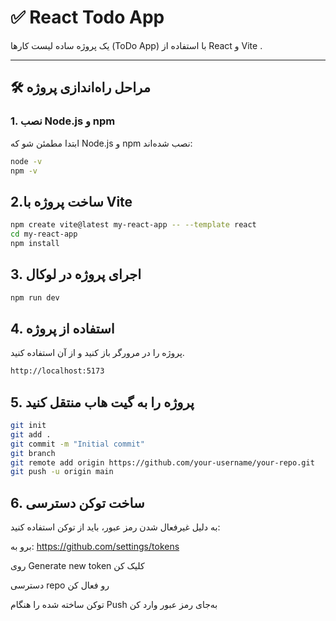 # ✅ React Todo App

یک پروژه ساده لیست کارها (ToDo App) با استفاده از React و Vite .

---

## 🛠️ مراحل راه‌اندازی پروژه

### 1. نصب Node.js و npm

ابتدا مطمئن شو که Node.js و npm نصب شده‌اند:

```bash
node -v
npm -v
```

## 2.ساخت پروژه با Vite

```bash
npm create vite@latest my-react-app -- --template react
cd my-react-app
npm install
```

## 3. اجرای پروژه در لوکال

```bash
npm run dev
```

## 4. استفاده از پروژه

پروژه را در مرورگر باز کنید و از آن استفاده کنید.

```bash
http://localhost:5173
```

## 5. پروژه را به گیت هاب منتقل کنید

```bash
git init
git add .
git commit -m "Initial commit"
git branch
git remote add origin https://github.com/your-username/your-repo.git
git push -u origin main
```

## 6. ساخت توکن دسترسی

به دلیل غیرفعال شدن رمز عبور، باید از توکن استفاده کنید:

برو به: https://github.com/settings/tokens

روی Generate new token کلیک کن

دسترسی repo رو فعال کن

توکن ساخته شده را هنگام Push به‌جای رمز عبور وارد کن